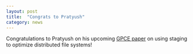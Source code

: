 ```yaml
---
layout: post
title:  "Congrats to Pratyush"
category: news
---
```


Congratulations to Pratyush on his upcoming [GPCE paper](https://2024.splashcon.org/details/gpce-2024-papers/10/Specializing-Data-Access-in-a-Distributed-File-System-Generative-Pearl-) on using staging to optimize distributed file systems!
